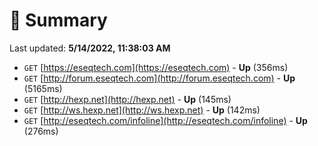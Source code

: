 # 📖 Summary
Last updated: **5/14/2022, 11:38:03 AM**

- `GET` [https://eseqtech.com](https://eseqtech.com) - **Up** (356ms)
- `GET` [http://forum.eseqtech.com](http://forum.eseqtech.com) - **Up** (5165ms)
- `GET` [http://hexp.net](http://hexp.net) - **Up** (145ms)
- `GET` [http://ws.hexp.net](http://ws.hexp.net) - **Up** (142ms)
- `GET` [http://eseqtech.com/infoline](http://eseqtech.com/infoline) - **Up** (276ms)
